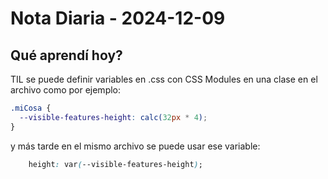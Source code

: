 # Nota Diaria - 2024-12-09

## Qué aprendí hoy?
TIL se puede definir variables en .css con CSS Modules en una clase en el archivo como por ejemplo:

```css
.miCosa {
  --visible-features-height: calc(32px * 4);
}
```

y más tarde en el mismo archivo se puede usar ese variable:

```css
    height: var(--visible-features-height);
```

